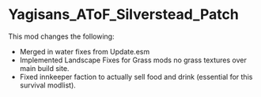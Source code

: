 # Yagisans_AToF_Silverstead_Patch

This mod changes the following:

- Merged in water fixes from Update.esm
- Implemented Landscape Fixes for Grass mods no grass textures over main build site.
- Fixed innkeeper faction to actually sell food and drink (essential for this survival modlist).
